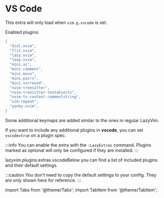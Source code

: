 # VS Code

This extra will only load when `vim.g.vscode` is set.

Enabled plugins:

```lua
{
  "dial.nvim",
  "flit.nvim",
  "lazy.nvim",
  "leap.nvim",
  "mini.ai",
  "mini.comment",
  "mini.move",
  "mini.pairs",
  "mini.surround",
  "nvim-treesitter",
  "nvim-treesitter-textobjects",
  "nvim-ts-context-commentstring",
  "vim-repeat",
  "yanky.nvim",
}
```

Some additional keymaps are added similar to the ones in regular LazyVim.

If you want to include any additional plugins in **vscode**,
you can set `vscode=true` on a plugin spec.

<!-- plugins:start -->

:::info
You can enable the extra with the `:LazyExtras` command.
Plugins marked as optional will only be configured if they are installed.
:::

lazyvim.plugins.extras.vscodeBelow you can find a list of included plugins and their default settings.

:::caution
You don't need to copy the default settings to your config.
They are only shown here for reference.
:::

import Tabs from '@theme/Tabs';
import TabItem from '@theme/TabItem';

<!-- plugins:end -->
